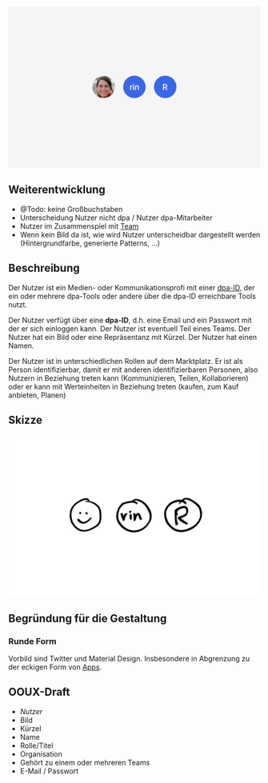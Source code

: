 ![](./Nutzer.png)

## Weiterentwicklung

- @Todo: keine Großbuchstaben
- Unterscheidung Nutzer nicht dpa / Nutzer dpa-Mitarbeiter
- Nutzer im Zusammenspiel mit [Team](../../Team)
- Wenn kein Bild da ist, wie wird Nutzer unterscheidbar dargestellt werden (Hintergrundfarbe, generierte Patterns, ...)


## Beschreibung

Der Nutzer ist ein Medien- oder Kommunikationsprofi mit einer [dpa-ID](../connect-design-kit/glossar.html#dpa·id), der ein oder mehrere dpa-Tools oder andere über die dpa-ID erreichbare Tools nutzt.

Der Nutzer verfügt über eine __dpa-ID__, d.h. eine Email und ein Passwort mit der er sich einloggen kann.  Der Nutzer
ist eventuell Teil eines Teams. Der Nutzer hat ein Bild oder eine Repräsentanz mit Kürzel. Der Nutzer hat einen Namen.

Der Nutzer ist in unterschiedlichen Rollen auf dem Marktplatz. Er ist als Person identifizierbar, damit er mit anderen identifizierbaren Personen, also Nutzern in Beziehung treten kann (Kommunizieren, Teilen, Kollaborieren) oder er kann mit Werteinheiten in Beziehung treten (kaufen, zum Kauf anbieten, Planen)

## Skizze
![](./Scribble.png)

## Begründung für die Gestaltung

### Runde Form

Vorbild sind Twitter und Material Design. Insbesondere in Abgrenzung zu der eckigen Form von [Apps](/Werteinheiten/App).

## OOUX-Draft

- *Nutzer*
- Bild
- Kürzel
- Name
- Rolle/Titel
- Organisation
- Gehört zu einem oder mehreren Teams
- E-Mail / Passwort